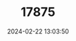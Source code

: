 ---
title: "17875"
category: "Pogonichthys macrolepidotus"
draft: false
date: 2024-02-22 13:03:50
languages:
  English: ["Sacramento Splittail", "Splittail"]
---